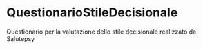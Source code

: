 # QuestionarioStileDecisionale
Questionario per la valutazione dello stile decisionale realizzato da Salutepsy
